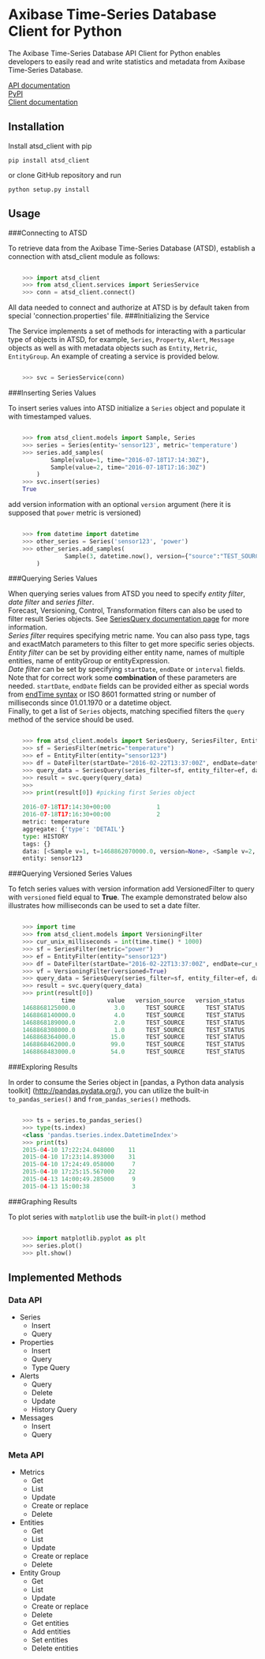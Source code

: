 # Axibase Time-Series Database Client for Python 

The Axibase Time-Series Database API Client for Python enables developers 
to easily read and write statistics and metadata 
from Axibase Time-Series Database.

[API documentation](https://axibase.com/atsd/api)  
[PyPI](https://pypi.python.org/pypi/atsd_client)  
[Client documentation](http://pythonhosted.org/atsd_client)

## Installation 

Install atsd_client with pip

```
pip install atsd_client
```

or clone GitHub repository and run

```
python setup.py install
```

## Usage

###Connecting to ATSD

To retrieve data from the Axibase Time-Series Database (ATSD), establish a connection with atsd_client module as follows:

```python

    >>> import atsd_client
    >>> from atsd_client.services import SeriesService
    >>> conn = atsd_client.connect()
```
All data needed to connect and authorize at ATSD is by default taken from special 'connection.properties' file.
###Initializing the Service

The Service implements a set of methods for interacting with a particular type of
objects in ATSD, for example, `Series`, `Property`, `Alert`, `Message` objects as well as with metadata objects such as `Entity`, `Metric`, `EntityGroup`. An example of creating a service is provided below.  

```python

    >>> svc = SeriesService(conn)
```

###Inserting Series Values

To insert series values into ATSD initialize a `Series` object and populate it with timestamped values.

```python

    >>> from atsd_client.models import Sample, Series
    >>> series = Series(entity='sensor123', metric='temperature')
    >>> series.add_samples(
    	    Sample(value=1, time="2016-07-18T17:14:30Z"),
     	    Sample(value=2, time="2016-07-18T17:16:30Z")
     	)
    >>> svc.insert(series)
    True
```

add version information with an optional `version` argument (here it is supposed that `power` metric is versioned)

```python

    >>> from datetime import datetime
    >>> other_series = Series('sensor123', 'power')
    >>> other_series.add_samples(
                Sample(3, datetime.now(), version={"source":"TEST_SOURCE", "status":"TEST_STATUS"})
        )
```

###Querying Series Values

When querying series values from ATSD you need to specify *entity filter*, *date filter* and *series filter*. <br>
Forecast, Versioning, Control, Transformation filters can also be used to filter result Series objects.
See [SeriesQuery documentation page](https://github.com/axibase/atsd-docs/blob/master/api/data/series/query.md) for more information.<br>
*Series filter* requires specifying metric name. You can also pass type, tags and exactMatch parameters to this filter to get more specific series objects.<br>
*Entity filter* can be set by providing either entity name, names of multiple entities, name of entityGroup or entityExpression.<br>
*Date filter* can be set by specifying `startDate`, `endDate` or `interval` fields. Note that for correct work some **combination** of these parameters are needed. `startDate`, `endDate` fields can be provided either as special words from [endTime syntax](https://github.com/axibase/atsd-docs/blob/master/end-time-syntax.md) or ISO 8601 formatted string or number of milliseconds since 01.01.1970 or a datetime object.<br>
Finally, to get a list of `Series` objects, matching specified filters the `query` method of the service should be used.

```python

    >>> from atsd_client.models import SeriesQuery, SeriesFilter, EntityFilter, DateFilter
    >>> sf = SeriesFilter(metric="temperature")
    >>> ef = EntityFilter(entity="sensor123")
    >>> df = DateFilter(startDate="2016-02-22T13:37:00Z", endDate=datetime.now())
    >>> query_data = SeriesQuery(series_filter=sf, entity_filter=ef, date_filter=df)
    >>> result = svc.query(query_data)
    >>>
    >>> print(result[0]) #picking first Series object
    
    2016-07-18T17:14:30+00:00             1
	2016-07-18T17:16:30+00:00             2
	metric: temperature
	aggregate: {'type': 'DETAIL'}
	type: HISTORY
	tags: {}
	data: [<Sample v=1, t=1468862070000.0, version=None>, <Sample v=2, t=1468862190000.0, version=None>]
	entity: sensor123
```

###Querying Versioned Series Values

To fetch series values with version information add VersionedFilter to query with `versioned` field equal to **True**. The example demonstrated below also illustrates how milliseconds can be used to set a date filter. 

```python

    >>> import time
    >>> from atsd_client.models import VersioningFilter
    >>> cur_unix_milliseconds = int(time.time() * 1000)
    >>> sf = SeriesFilter(metric="power")
    >>> ef = EntityFilter(entity="sensor123")
    >>> df = DateFilter(startDate="2016-02-22T13:37:00Z", endDate=cur_unix_milliseconds)
    >>> vf = VersioningFilter(versioned=True)
    >>> query_data = SeriesQuery(series_filter=sf, entity_filter=ef, date_filter=df, versioning_filter=vf)
    >>> result = svc.query(query_data)
    >>> print(result[0])
	           time         value   version_source   version_status
	1468868125000.0           3.0      TEST_SOURCE      TEST_STATUS
	1468868140000.0           4.0      TEST_SOURCE      TEST_STATUS
	1468868189000.0           2.0      TEST_SOURCE      TEST_STATUS
	1468868308000.0           1.0      TEST_SOURCE      TEST_STATUS
	1468868364000.0          15.0      TEST_SOURCE      TEST_STATUS
	1468868462000.0          99.0      TEST_SOURCE      TEST_STATUS
	1468868483000.0          54.0      TEST_SOURCE      TEST_STATUS
```

###Exploring Results

In order to consume the Series object in [pandas, a Python data analysis toolkit]
(http://pandas.pydata.org/), you can utilize the built-in `to_pandas_series()`
and `from_pandas_series()` methods.

```python

    >>> ts = series.to_pandas_series()
    >>> type(ts.index)
    <class 'pandas.tseries.index.DatetimeIndex'>
    >>> print(ts)
    2015-04-10 17:22:24.048000    11
    2015-04-10 17:23:14.893000    31
    2015-04-10 17:24:49.058000     7
    2015-04-10 17:25:15.567000    22
    2015-04-13 14:00:49.285000     9
    2015-04-13 15:00:38            3
```

###Graphing Results

To plot series with `matplotlib` use the built-in `plot()` method

```python

    >>> import matplotlib.pyplot as plt
    >>> series.plot()
    >>> plt.show()
```

## Implemented Methods

### Data API
- Series
    - Insert
    - Query
- Properties
    - Insert
    - Query
    - Type Query
- Alerts 
    - Query
    - Delete
    - Update
    - History Query
- Messages
	- Insert
	- Query
    
### Meta API
- Metrics 
    - Get
    - List
    - Update
    - Create or replace
    - Delete
- Entities
    - Get
    - List
    - Update
    - Create or replace
    - Delete
- Entity Group 
    - Get
    - List
    - Update
    - Create or replace
    - Delete
    - Get entities
    - Add entities
    - Set entities
    - Delete entities
    
